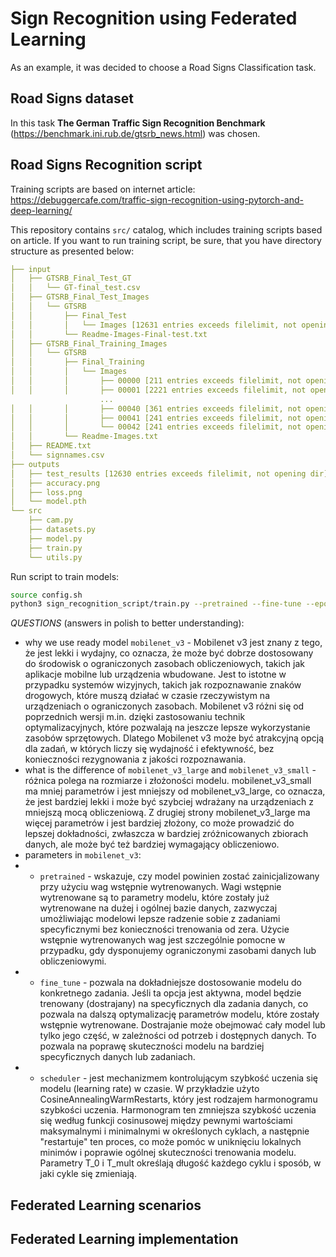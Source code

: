 # Sign Recognition using Federated Learning

As an example, it was decided to choose a Road Signs Classification task.


## Road Signs dataset

In this task **The German Traffic Sign Recognition Benchmark** (https://benchmark.ini.rub.de/gtsrb_news.html) was chosen.



## Road Signs Recognition script

Training scripts are based on internet article:
https://debuggercafe.com/traffic-sign-recognition-using-pytorch-and-deep-learning/

This repository contains `src/` catalog, which includes training scripts based on article.
If you want to run training script, be sure, that you have directory structure as presented below:

```yaml
├── input
│   ├── GTSRB_Final_Test_GT
│   │   └── GT-final_test.csv
│   ├── GTSRB_Final_Test_Images
│   │   └── GTSRB
│   │       ├── Final_Test
│   │       │   └── Images [12631 entries exceeds filelimit, not opening dir]
│   │       └── Readme-Images-Final-test.txt
│   ├── GTSRB_Final_Training_Images
│   │   └── GTSRB
│   │       ├── Final_Training
│   │       │   └── Images
│   │       │       ├── 00000 [211 entries exceeds filelimit, not opening dir]
│   │       │       ├── 00001 [2221 entries exceeds filelimit, not opening dir]
                    ...
│   │       │       ├── 00040 [361 entries exceeds filelimit, not opening dir]
│   │       │       ├── 00041 [241 entries exceeds filelimit, not opening dir]
│   │       │       └── 00042 [241 entries exceeds filelimit, not opening dir]
│   │       └── Readme-Images.txt
│   ├── README.txt
│   └── signnames.csv
├── outputs
│   ├── test_results [12630 entries exceeds filelimit, not opening dir]
│   ├── accuracy.png
│   ├── loss.png
│   └── model.pth
└── src
    ├── cam.py
    ├── datasets.py
    ├── model.py
    ├── train.py
    └── utils.py
```

Run script to train models:
```bash
source config.sh
python3 sign_recognition_script/train.py --pretrained --fine-tune --epochs $EPOCHS --learning-rate $LEARNING_RATE
```

*QUESTIONS* (answers in polish to better understanding):
* why we use ready model `mobilenet_v3` - Mobilenet v3 jest znany z tego, że jest lekki i wydajny, co oznacza, że może
być dobrze dostosowany do środowisk o ograniczonych zasobach obliczeniowych, takich jak aplikacje mobilne lub urządzenia
wbudowane. Jest to istotne w przypadku systemów wizyjnych, takich jak rozpoznawanie znaków drogowych, które muszą
działać w czasie rzeczywistym na urządzeniach o ograniczonych zasobach.
Mobilenet v3 różni się od poprzednich wersji m.in. dzięki zastosowaniu technik optymalizacyjnych, które pozwalają na
jeszcze lepsze wykorzystanie zasobów sprzętowych. Dlatego Mobilenet v3 może być atrakcyjną opcją dla zadań, w których
liczy się wydajność i efektywność, bez konieczności rezygnowania z jakości rozpoznawania.
* what is the difference of `mobilenet_v3_large` and `mobilenet_v3_small` - różnica polega na rozmiarze i złożoności
modelu. mobilenet_v3_small ma mniej parametrów i jest mniejszy od mobilenet_v3_large, co oznacza, że jest bardziej
lekki i może być szybciej wdrażany na urządzeniach z mniejszą mocą obliczeniową. Z drugiej strony mobilenet_v3_large
ma więcej parametrów i jest bardziej złożony, co może prowadzić do lepszej dokładności, zwłaszcza w bardziej
zróżnicowanych zbiorach danych, ale może być też bardziej wymagający obliczeniowo.
* parameters in `mobilenet_v3`:
* * `pretrained` - wskazuje, czy model powinien zostać zainicjalizowany przy użyciu wag wstępnie wytrenowanych.
Wagi wstępnie wytrenowane są to parametry modelu, które zostały już wytrenowane na dużej i ogólnej bazie danych,
zazwyczaj umożliwiając modelowi lepsze radzenie sobie z zadaniami specyficznymi bez konieczności trenowania od zera.
Użycie wstępnie wytrenowanych wag jest szczególnie pomocne w przypadku, gdy dysponujemy ograniczonymi zasobami danych
lub obliczeniowymi.
* * `fine_tune` - pozwala na dokładniejsze dostosowanie modelu do konkretnego zadania. Jeśli ta opcja jest
aktywna, model będzie trenowany (dostrajany) na specyficznych dla zadania danych, co pozwala na dalszą optymalizację
parametrów modelu, które zostały wstępnie wytrenowane. Dostrajanie może obejmować cały model lub tylko jego część, w
zależności od potrzeb i dostępnych danych. To pozwala na poprawę skuteczności modelu na bardziej specyficznych danych
lub zadaniach.
* * `scheduler` -  jest mechanizmem kontrolującym szybkość uczenia się modelu (learning rate) w czasie. W przykładzie
użyto CosineAnnealingWarmRestarts, który jest rodzajem harmonogramu szybkości uczenia. Harmonogram ten zmniejsza
szybkość uczenia się według funkcji cosinusowej między pewnymi wartościami maksymalnymi i minimalnymi w określonych
cyklach, a następnie "restartuje" ten proces, co może pomóc w uniknięciu lokalnych minimów i poprawie ogólnej
skuteczności trenowania modelu. Parametry T_0 i T_mult określają długość każdego cyklu i sposób, w jaki cykle się
zmieniają.

## Federated Learning scenarios

## Federated Learning implementation

